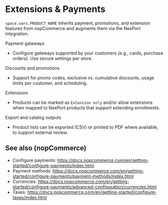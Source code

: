# Extensions & Payments

<code class="expression">space.vars.PRODUCT_NAME</code> inherits payment, promotions, and extension features from nopCommerce and augments them via the NexPort integration.

Payment gateways
- Configure gateways supported by your customers (e.g., cards, purchase orders). Use secure settings per store.

Discounts and promotions
- Support for promo codes, exclusive vs. cumulative discounts, usage limits per customer, and scheduling.

Extensions
- Products can be marked as `Extension only` and/or allow extensions when mapped to NexPort products that support extending enrollments.

Export and catalog outputs
- Product lists can be exported (CSV) or printed to PDF where available, to support external review.

## See also (nopCommerce)
- Configure payments: https://docs.nopcommerce.com/en/getting-started/configure-payments/index.html
- Payment methods: https://docs.nopcommerce.com/en/getting-started/configure-payments/payment-methods/index.html
- Currencies: https://docs.nopcommerce.com/en/getting-started/configure-payments/advanced-configuration/currencies.html
- Taxes: https://docs.nopcommerce.com/en/getting-started/configure-taxes/index.html
